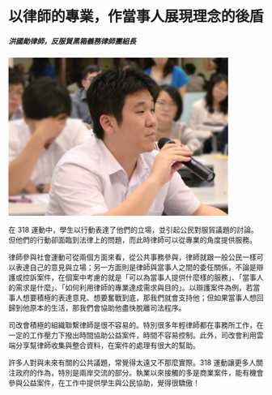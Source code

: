 # 以律師的專業，作當事人展現理念的後盾

##### 洪國勛律師，反服貿黑箱義務律師團組長

![顧立雄](images/26.jpg)

在 318 運動中，學生以行動表達了他們的立場，並引起公民對服貿議題的討論。但他們的行動卻面臨到法律上的問題，而此時律師可以從專業的角度提供服務。

律師參與社會運動可從兩個方面來看，從公共事務參與，律師就跟一般公民一樣可以表達自己的意見與立場；另一方面則是律師與當事人之間的委任關係，不論是辯護或控訴案件，在個案中考慮的就是「可以為當事人提供什麼樣的服務」、「當事人的需求是什麼」、「如何利用律師的專業達成需求與目的」。以辯護案件為例，若當事人想要積極的表達意見、想要奮戰到底，那我們就會支持他；但如果當事人想回歸到他原本的生活，那我們會協助他盡快脫離司法程序。

司改會積極的組織聯繫律師是很不容易的。特別很多年輕律師都在事務所工作，在一定的工作壓力下撥出時間協助公益案件，時間不容易控制。此外，司改會利用雲端分享幫律師收集與整合資料，在案件的處理有很大的幫助。

許多人對與未來有關的公共議題，常覺得太遠又不那麼實際。318 運動讓更多人關注政府的作為，特別是兩岸交流的部分。執業以來接觸的多是商業案件，能有機會參與公益案件，在工作中提供學生與公民協助，覺得很驕傲！
